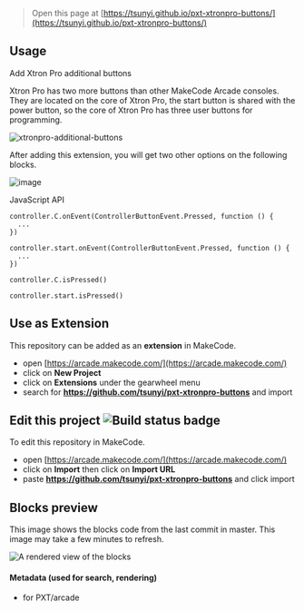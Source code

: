  


> Open this page at [https://tsunyi.github.io/pxt-xtronpro-buttons/](https://tsunyi.github.io/pxt-xtronpro-buttons/)

## Usage

Add Xtron Pro additional buttons

Xtron Pro has two more buttons than other MakeCode Arcade consoles. They are located on the core of Xtron Pro, the start button is shared with the power button, so the core of Xtron Pro has three user buttons for programming.

![xtronpro-additional-buttons](https://user-images.githubusercontent.com/8207663/141603877-891bf52a-4e33-4512-a19d-d47a5eb482e8.jpg)

After adding this extension, you will get two other options on the following blocks.

![image](https://user-images.githubusercontent.com/8207663/141604180-fda8673f-716d-4f09-a317-dc852a675d18.png)

JavaScript API

```block
controller.C.onEvent(ControllerButtonEvent.Pressed, function () {
  ...
})

controller.start.onEvent(ControllerButtonEvent.Pressed, function () {
  ...
})

controller.C.isPressed()

controller.start.isPressed()
```
## Use as Extension

This repository can be added as an **extension** in MakeCode.

* open [https://arcade.makecode.com/](https://arcade.makecode.com/)
* click on **New Project**
* click on **Extensions** under the gearwheel menu
* search for **https://github.com/tsunyi/pxt-xtronpro-buttons** and import

## Edit this project ![Build status badge](https://github.com/tsunyi/pxt-xtronpro-buttons/workflows/MakeCode/badge.svg)

To edit this repository in MakeCode.

* open [https://arcade.makecode.com/](https://arcade.makecode.com/)
* click on **Import** then click on **Import URL**
* paste **https://github.com/tsunyi/pxt-xtronpro-buttons** and click import

## Blocks preview

This image shows the blocks code from the last commit in master.
This image may take a few minutes to refresh.

![A rendered view of the blocks](https://github.com/tsunyi/pxt-xtronpro-buttons/raw/master/.github/makecode/blocks.png)

#### Metadata (used for search, rendering)

* for PXT/arcade
<script src="https://makecode.com/gh-pages-embed.js"></script><script>makeCodeRender("{{ site.makecode.home_url }}", "{{ site.github.owner_name }}/{{ site.github.repository_name }}");</script>
